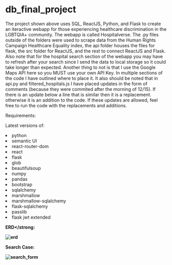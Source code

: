 # db_final_project
The project shown above uses SQL, ReactJS, Python, and Flask to create an iteractive webapp for those experiencing healthcare discrimination in the LGBTQIA+ community. The webapp is 
called Hospitalverse. The .py files outside of the folders were used to scrape data from the Human Rights Campaign  Healthcare Equality index, the api folder houses the files for flask,
the src folder for ReactJS, and the rest to connect ReactJS and Flask. Also note that for the hospital search section of the webapp you may have to refresh after your search since I send the data to local storage so it could take longer than expected. Another thing to not is that I use the Google Maps API here so you MUST use your own API Key. In multiple sections of the code I have outlined where to place it. It also should be noted that in api.py and filtered_hospitals.js I have placed updates in the form of comments (because they were commited after the morning of 12/15). If there is an update below a line that is similar then it is a replacement. otherwise it is an addition to the code. If these updates are allowed, feel free to run the code with the replacements and additions.


Requirements:

Latest versions of:
<li>python</li>
<li>semantic UI</li>
<li>react-router-dom</li>
<li>react</li>
<li>flask</li>
<li>glob</li>
<li>beautifulsoup</li>
<li>numpy</li>
<li>pandas</li>
<li>bootstrap</li>
<li>sqlalchemy</li>
<li>marshmallow</li>
<li>marshmallow-sqlalchemy</li>
<li>flask-sqlalchemy</li>
<li>passlib</li>
<li>flask jwt extended</li>

<strong>ERD</strong:

![erd](https://user-images.githubusercontent.com/59486373/102302352-e3e9f580-3f26-11eb-8eba-904cac306304.png)

Search Case: 

![search_form](https://user-images.githubusercontent.com/59486373/102262441-18d35980-3ee1-11eb-8cf5-5c4e1c6b6270.png)
